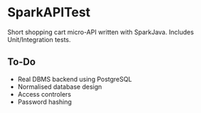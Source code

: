 # SparkAPITest
Short shopping cart micro-API written with SparkJava. Includes Unit/Integration tests.

## To-Do
- Real DBMS backend using PostgreSQL
- Normalised database design
- Access controlers
- Password hashing
